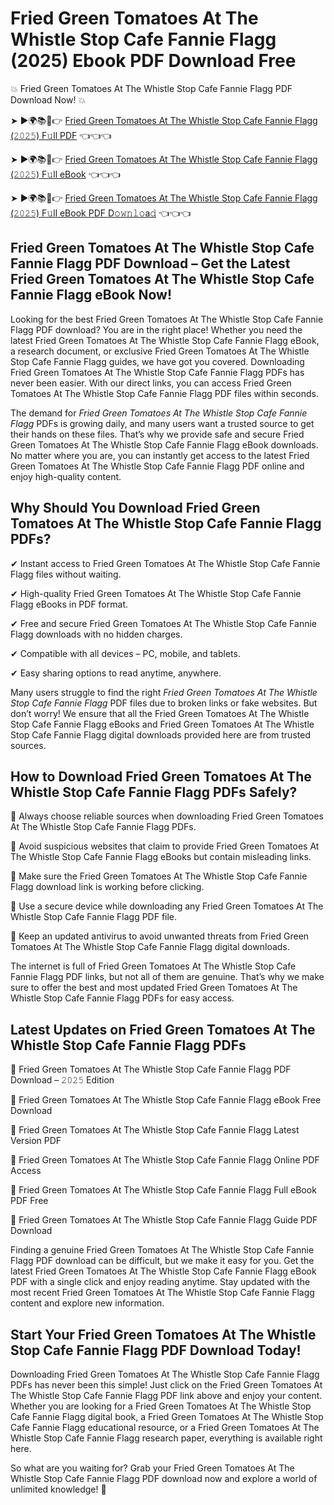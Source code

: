 # Fried Green Tomatoes At The Whistle Stop Cafe Fannie Flagg (2025) Ebook PDF Download Free

💥 Fried Green Tomatoes At The Whistle Stop Cafe Fannie Flagg PDF Download Now! 💥

➤ ►🌍📚📱👉 [Fried Green Tomatoes At The Whistle Stop Cafe Fannie Flagg (𝟸𝟶𝟸𝟻) F𝚞ll PDF](https://getpdf.xyz/fried-green-tomatoes-at-the-whistle-stop-cafe-fannie-flagg) 👈👈👈


➤ ►🌍📚📱👉 [Fried Green Tomatoes At The Whistle Stop Cafe Fannie Flagg (𝟸𝟶𝟸𝟻) F𝚞ll eBook](https://getpdf.xyz/fried-green-tomatoes-at-the-whistle-stop-cafe-fannie-flagg) 👈👈👈


➤ ►🌍📚📱👉 [Fried Green Tomatoes At The Whistle Stop Cafe Fannie Flagg (𝟸𝟶𝟸𝟻) F𝚞ll eBook PDF D𝚘𝚠𝚗𝚕𝚘a𝚍](https://getpdf.xyz/fried-green-tomatoes-at-the-whistle-stop-cafe-fannie-flagg) 👈👈👈


## Fried Green Tomatoes At The Whistle Stop Cafe Fannie Flagg PDF Download – Get the Latest Fried Green Tomatoes At The Whistle Stop Cafe Fannie Flagg eBook Now!

Looking for the best Fried Green Tomatoes At The Whistle Stop Cafe Fannie Flagg PDF download? You are in the right place! Whether you need the latest Fried Green Tomatoes At The Whistle Stop Cafe Fannie Flagg eBook, a research document, or exclusive Fried Green Tomatoes At The Whistle Stop Cafe Fannie Flagg guides, we have got you covered. Downloading Fried Green Tomatoes At The Whistle Stop Cafe Fannie Flagg PDFs has never been easier. With our direct links, you can access Fried Green Tomatoes At The Whistle Stop Cafe Fannie Flagg PDF files within seconds.

The demand for *Fried Green Tomatoes At The Whistle Stop Cafe Fannie Flagg* PDFs is growing daily, and many users want a trusted source to get their hands on these files. That’s why we provide safe and secure Fried Green Tomatoes At The Whistle Stop Cafe Fannie Flagg eBook downloads. No matter where you are, you can instantly get access to the latest Fried Green Tomatoes At The Whistle Stop Cafe Fannie Flagg PDF online and enjoy high-quality content.

## Why Should You Download Fried Green Tomatoes At The Whistle Stop Cafe Fannie Flagg PDFs?

✔ Instant access to Fried Green Tomatoes At The Whistle Stop Cafe Fannie Flagg files without waiting.

✔ High-quality Fried Green Tomatoes At The Whistle Stop Cafe Fannie Flagg eBooks in PDF format.

✔ Free and secure Fried Green Tomatoes At The Whistle Stop Cafe Fannie Flagg downloads with no hidden charges.

✔ Compatible with all devices – PC, mobile, and tablets.

✔ Easy sharing options to read anytime, anywhere.

Many users struggle to find the right *Fried Green Tomatoes At The Whistle Stop Cafe Fannie Flagg* PDF files due to broken links or fake websites. But don’t worry! We ensure that all the Fried Green Tomatoes At The Whistle Stop Cafe Fannie Flagg eBooks and Fried Green Tomatoes At The Whistle Stop Cafe Fannie Flagg digital downloads provided here are from trusted sources.

## How to Download Fried Green Tomatoes At The Whistle Stop Cafe Fannie Flagg PDFs Safely?

📌 Always choose reliable sources when downloading Fried Green Tomatoes At The Whistle Stop Cafe Fannie Flagg PDFs.

📌 Avoid suspicious websites that claim to provide Fried Green Tomatoes At The Whistle Stop Cafe Fannie Flagg eBooks but contain misleading links.

📌 Make sure the Fried Green Tomatoes At The Whistle Stop Cafe Fannie Flagg download link is working before clicking.

📌 Use a secure device while downloading any Fried Green Tomatoes At The Whistle Stop Cafe Fannie Flagg PDF file.

📌 Keep an updated antivirus to avoid unwanted threats from Fried Green Tomatoes At The Whistle Stop Cafe Fannie Flagg digital downloads.

The internet is full of Fried Green Tomatoes At The Whistle Stop Cafe Fannie Flagg PDF links, but not all of them are genuine. That’s why we make sure to offer the best and most updated Fried Green Tomatoes At The Whistle Stop Cafe Fannie Flagg PDFs for easy access.

## Latest Updates on Fried Green Tomatoes At The Whistle Stop Cafe Fannie Flagg PDFs

🔹 Fried Green Tomatoes At The Whistle Stop Cafe Fannie Flagg PDF Download – 𝟸𝟶𝟸𝟻 Edition

🔹 Fried Green Tomatoes At The Whistle Stop Cafe Fannie Flagg eBook Free Download

🔹 Fried Green Tomatoes At The Whistle Stop Cafe Fannie Flagg Latest Version PDF

🔹 Fried Green Tomatoes At The Whistle Stop Cafe Fannie Flagg Online PDF Access

🔹 Fried Green Tomatoes At The Whistle Stop Cafe Fannie Flagg Full eBook PDF Free

🔹 Fried Green Tomatoes At The Whistle Stop Cafe Fannie Flagg Guide PDF Download

Finding a genuine Fried Green Tomatoes At The Whistle Stop Cafe Fannie Flagg PDF download can be difficult, but we make it easy for you. Get the latest Fried Green Tomatoes At The Whistle Stop Cafe Fannie Flagg eBook PDF with a single click and enjoy reading anytime. Stay updated with the most recent Fried Green Tomatoes At The Whistle Stop Cafe Fannie Flagg content and explore new information.

## Start Your Fried Green Tomatoes At The Whistle Stop Cafe Fannie Flagg PDF Download Today!

Downloading Fried Green Tomatoes At The Whistle Stop Cafe Fannie Flagg PDFs has never been this simple! Just click on the Fried Green Tomatoes At The Whistle Stop Cafe Fannie Flagg PDF link above and enjoy your content. Whether you are looking for a Fried Green Tomatoes At The Whistle Stop Cafe Fannie Flagg digital book, a Fried Green Tomatoes At The Whistle Stop Cafe Fannie Flagg educational resource, or a Fried Green Tomatoes At The Whistle Stop Cafe Fannie Flagg research paper, everything is available right here.

So what are you waiting for? Grab your Fried Green Tomatoes At The Whistle Stop Cafe Fannie Flagg PDF download now and explore a world of unlimited knowledge! 🚀
